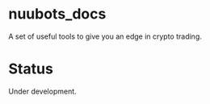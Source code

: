# nuubots_docs
A set of useful tools to give you an edge in crypto trading.
# Status
Under development.
